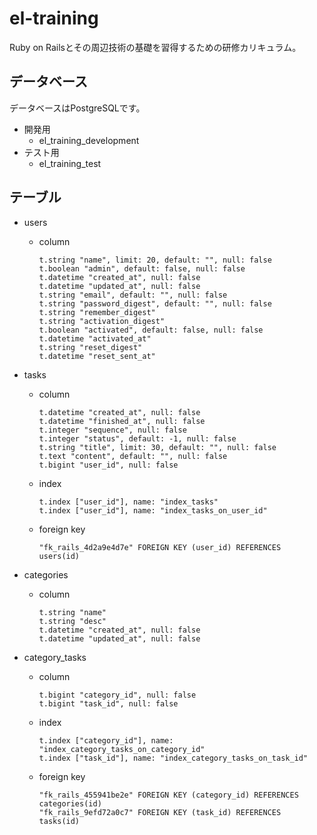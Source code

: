 # el-training

Ruby on Railsとその周辺技術の基礎を習得するための研修カリキュラム。

## データベース

データベースはPostgreSQLです。

- 開発用
  - el_training_development
- テスト用
  - el_training_test

## テーブル

- users
  - column
    ```
    t.string "name", limit: 20, default: "", null: false
    t.boolean "admin", default: false, null: false
    t.datetime "created_at", null: false
    t.datetime "updated_at", null: false
    t.string "email", default: "", null: false
    t.string "password_digest", default: "", null: false
    t.string "remember_digest"
    t.string "activation_digest"
    t.boolean "activated", default: false, null: false
    t.datetime "activated_at"
    t.string "reset_digest"
    t.datetime "reset_sent_at"
    ```

- tasks
  - column
    ```
    t.datetime "created_at", null: false
    t.datetime "finished_at", null: false
    t.integer "sequence", null: false
    t.integer "status", default: -1, null: false
    t.string "title", limit: 30, default: "", null: false
    t.text "content", default: "", null: false
    t.bigint "user_id", null: false
    ```
  - index
    ```
    t.index ["user_id"], name: "index_tasks"
    t.index ["user_id"], name: "index_tasks_on_user_id"
    ```
  - foreign key
    ```
    "fk_rails_4d2a9e4d7e" FOREIGN KEY (user_id) REFERENCES users(id)
    ```

- categories
  - column
    ```
    t.string "name"
    t.string "desc"
    t.datetime "created_at", null: false
    t.datetime "updated_at", null: false
    ```

- category_tasks
  - column
    ```
    t.bigint "category_id", null: false
    t.bigint "task_id", null: false
    ```
  - index
    ```
    t.index ["category_id"], name: "index_category_tasks_on_category_id"
    t.index ["task_id"], name: "index_category_tasks_on_task_id"
    ```
  - foreign key
    ```
    "fk_rails_455941be2e" FOREIGN KEY (category_id) REFERENCES categories(id)
    "fk_rails_9efd72a0c7" FOREIGN KEY (task_id) REFERENCES tasks(id)
    ```